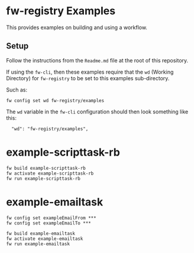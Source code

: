 # fw-registry Examples

This provides examples on building and using a workflow.

## Setup

Follow the instructions from the `Readme.md` file at the root of this repository.

If using the `fw-cli`, then these examples require that the `wd` (Working Directory) for `fw-registry` to be set to this examples sub-directory.

Such as:
```shell
fw config set wd fw-registry/examples
```

The `wd` variable in the `fw-cli` configuration should then look something like this:
```
  "wd": "fw-registry/examples",
```

# example-scripttask-rb
```
fw build example-scripttask-rb
fw activate example-scripttask-rb
fw run example-scripttask-rb
```
# example-emailtask
```
fw config set exampleEmailFrom ***
fw config set exampleEmailTo ***
```
```
fw build example-emailtask
fw activate example-emailtask
fw run example-emailtask
```